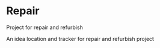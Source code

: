 # Repair
Project for repair and refurbish

An idea location and tracker for repair and refurbish project
